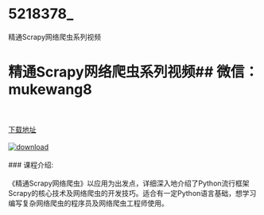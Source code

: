 # 5218378_
精通Scrapy网络爬虫系列视频
# 精通Scrapy网络爬虫系列视频## 微信：mukewang8
<br/></br>[下载地址](http://www.36tz.cn/article/5218378 "下载地址")
<br/></br>[![download](http://36tz.cn/muke_img/2021_02_1-34-300x173.png "下载地址")](http://www.36tz.cn/article/5218378 "下载地址")
<br/></br>### 课程介绍:<br/></br>《精通Scrapy网络爬虫》以应用为出发点，详细深入地介绍了Python流行框架Scrapy的核心技术及网络爬虫的开发技巧。适合有一定Python语言基础，想学习编写复杂网络爬虫的程序员及网络爬虫工程师使用。

